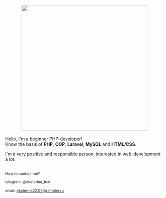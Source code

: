 
<div id="header" align="center">
  <img src="https://media.giphy.com/media/6SPT4vjEWBPjECMXwr/giphy.gif" width="400"/>
</div>

<br>
Hello, I'm a beginner PHP-developer!

<br>
Know the basis of <b>PHP</b>, <b>OOP</b>, <b>Laravel</b>, <b>MySQL</b> and <b>HTML/CSS</b>.

I'm a very positive and responsible person, interested in web-development a lot.

<br>
<small>How to contact me?
  
telegram: @ekaterina_bck
  
email: ekaterina22.03@rambler.ru</small>
